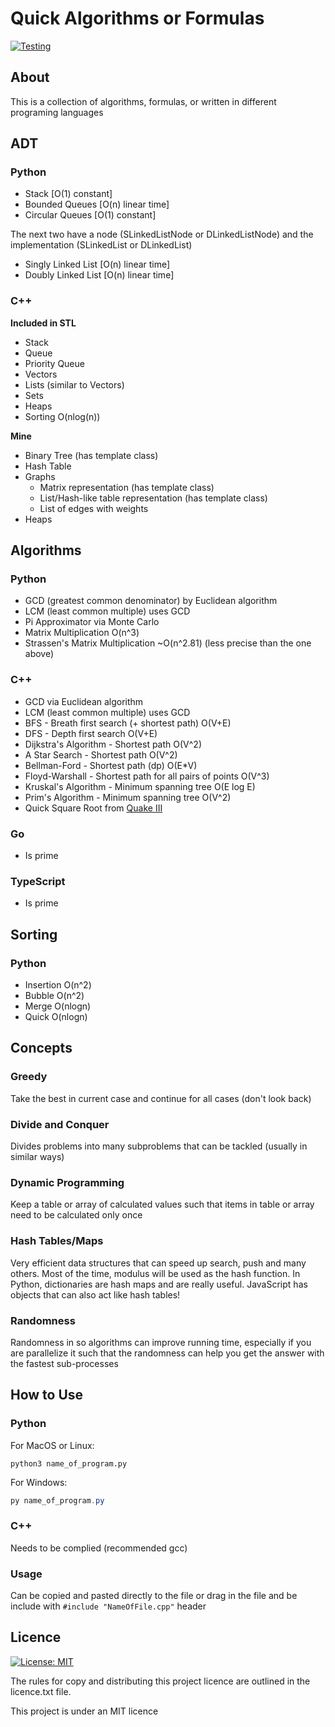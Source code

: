# Quick Algorithms or Formulas

[![Testing](https://github.com/Zeyu-Li/algorithms/actions/workflows/main.yml/badge.svg)](https://github.com/Zeyu-Li/algorithms/actions/workflows/main.yml)

## About

This is a collection of algorithms, formulas, or  written in different programing languages

## ADT

### Python

* Stack [O(1) constant]
* Bounded Queues [O(n) linear time]
* Circular Queues [O(1) constant]

The next two have a node (SLinkedListNode or DLinkedListNode) and the implementation (SLinkedList or DLinkedList)

* Singly Linked List [O(n) linear time] 
* Doubly Linked List [O(n) linear time] 



### C++

**Included in STL**

* Stack
* Queue
* Priority Queue
* Vectors
* Lists (similar to Vectors)
* Sets
* Heaps
* Sorting O(nlog(n))

**Mine**

* Binary Tree (has template class)
* Hash Table
* Graphs
  * Matrix representation (has template class)
  * List/Hash-like table representation (has template class)
  * List of edges with weights
* Heaps



## Algorithms

### Python

* GCD (greatest common denominator) by Euclidean algorithm
* LCM (least common multiple) uses GCD
* Pi Approximator via Monte Carlo
* Matrix Multiplication O(n^3)
* Strassen's Matrix Multiplication ~O(n^2.81) (less precise than the one above)

### C++

* GCD via Euclidean algorithm
* LCM (least common multiple) uses GCD
* BFS - Breath first search (+ shortest path) O(V+E)
* DFS - Depth first search O(V+E)
* Dijkstra's Algorithm - Shortest path O(V^2)
* A Star Search - Shortest path O(V^2)
* Bellman-Ford - Shortest path (dp) O(E*V)
* Floyd-Warshall - Shortest path for all pairs of points O(V^3)
* Kruskal's Algorithm - Minimum spanning tree O(E log E)
* Prim's Algorithm - Minimum spanning tree O(V^2)
* Quick Square Root from [Quake III](https://www.youtube.com/watch?v=p8u_k2LIZyo&ab_channel=Nemean)

### Go

* Is prime

### TypeScript

* Is prime

## Sorting

### Python

* Insertion O(n^2)
* Bubble O(n^2)
* Merge O(nlogn)
* Quick O(nlogn)

## Concepts

### Greedy

Take the best in current case and continue for all cases (don't look back)

### Divide and Conquer

Divides problems into many subproblems that can be tackled (usually in similar ways)

### Dynamic Programming

Keep a table or array of calculated values such that items in table or array need to be calculated only once

### Hash Tables/Maps

Very efficient data structures that can speed up search, push and many others. Most of the time, modulus will be used as the hash function. In Python, dictionaries are hash maps and are really useful. JavaScript has objects that can also act like hash tables! 

### Randomness

Randomness in so algorithms can improve running time, especially if you are parallelize it such that the randomness can help you get the answer with the fastest sub-processes



## How to Use

### Python

For MacOS or Linux:

```shell
python3 name_of_program.py
```

For Windows:

```powershell
py name_of_program.py
```

### C++

Needs to be complied (recommended gcc)

### Usage

Can be copied and pasted directly to the file or drag in the file and be include with `#include "NameOfFile.cpp"` header



## Licence

[![License: MIT](https://img.shields.io/badge/License-MIT-blue.svg)](https://opensource.org/licenses/MIT) 

The rules for copy and distributing this project licence are 
outlined in the licence.txt file.

This project is under an MIT licence 